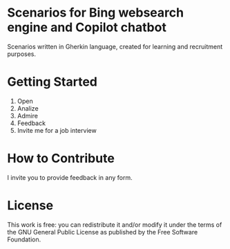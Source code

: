 # Scenarios for Bing websearch engine and Copilot chatbot

Scenarios written in Gherkin language, created for learning and recruitment purposes. 

# Getting Started 

1. Open
2. Analize
3. Admire
4. Feedback
5. Invite me for a job interview
   
# How to Contribute

I invite you to provide feedback in any form. 

# License

This work is free: you can redistribute it and/or modify it under the terms of the GNU General Public License as published by the Free Software Foundation.

